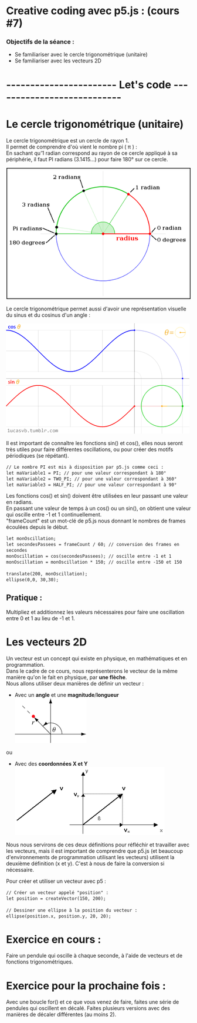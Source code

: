 # **Creative coding avec p5.js : (cours #7)**

### Objectifs de la séance :

- Se familiariser avec le cercle trigonométrique (unitaire)
- Se familiariser avec les vecteurs 2D

# ----------------------- Let's code ---------------------------

# Le cercle trigonométrique (unitaire)

Le cercle trigonométrique est un cercle de rayon 1.  
Il permet de comprendre d'où vient le nombre pi ( π ) :  
En sachant qu'1 radian correspond au rayon de ce cercle appliqué à sa périphérie, il faut PI radians (3.1415...) pour faire 180° sur ce cercle.

![cosinus and sinus](coursn7/xsAa3.png)

Le cercle trigonométrique permet aussi d'avoir une représentation visuelle du sinus et du cosinus d'un angle :

![cosinus and sinus](coursn7/sincos.gif)

Il est important de connaître les fonctions sin() et cos(), elles nous seront très utiles pour faire différentes oscillations, ou pour créer des motifs périodiques (se répétant).

```
// Le nombre PI est mis à disposition par p5.js comme ceci :
let maVariable1 = PI; // pour une valeur correspondant à 180°
let maVariable2 = TWO_PI; // pour une valeur correspondant à 360°
let maVariable3 = HALF_PI; // pour une valeur correspondant à 90°
```

Les fonctions cos() et sin() doivent être utilisées en leur passant une valeur en radians.  
En passant une valeur de temps à un cos() ou un sin(), on obtient une valeur qui oscille entre -1 et 1 continuellement.  
"frameCount" est un mot-clé de p5.js nous donnant le nombres de frames écoulées depuis le début.

```
let monOscillation;
let secondesPassees = frameCount / 60; // conversion des frames en secondes
monOscillation = cos(secondesPassees); // oscille entre -1 et 1
monOscillation = monOscillation * 150; // oscille entre -150 et 150

translate(200, monOscillation);
ellipse(0,0, 30,30);
```

## Pratique :

Multipliez et additionnez les valeurs nécessaires pour faire une oscillation entre 0 et 1 au lieu de -1 et 1.

# Les vecteurs 2D

Un vecteur est un concept qui existe en physique, en mathématiques et en programmation.  
Dans le cadre de ce cours, nous représenterons le vecteur de la même manière qu'on le fait en physique, par **une flèche**.  
Nous allons utiliser deux manières de définir un vecteur :

- Avec un **angle** et une **magnitude**/**longueur**  
  ![polar coordinates](coursn7/PolarCoordinates_1000.gif)

ou

- Avec des **coordonnées X et Y**  
  ![euclidian coordinates](coursn7/vectors_eng4.gif)

Nous nous servirons de ces deux définitions pour réfléchir et travailler avec les vecteurs, mais il est important de comprendre que p5.js (et beaucoup d'environnements de programmation utilisant les vecteurs) utilisent la deuxième définition (x et y). C'est à nous de faire la conversion si nécessaire.

Pour créer et utiliser un vecteur avec p5 :

```
// Créer un vecteur appelé "position" :
let position = createVector(150, 200);

// Dessiner une ellipse à la position du vecteur :
ellipse(position.x, position.y, 20, 20);
```

# Exercice en cours :

Faire un pendule qui oscille à chaque seconde, à l'aide de vecteurs et de fonctions trigonométriques.

# Exercice pour la prochaine fois :

Avec une boucle for() et ce que vous venez de faire, faites une série de pendules qui oscillent en décalé. Faites plusieurs versions avec des manières de décaler différentes (au moins 2).
